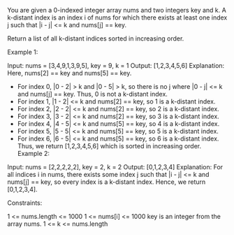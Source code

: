 You are given a 0-indexed integer array nums and two integers key and k. A k-distant index is an index i of nums for which there exists at least one index j such that |i - j| <= k and nums[j] == key.

Return a list of all k-distant indices sorted in increasing order.

Example 1:

Input: nums = [3,4,9,1,3,9,5], key = 9, k = 1
Output: [1,2,3,4,5,6]
Explanation: Here, nums[2] == key and nums[5] == key.

-   For index 0, |0 - 2| > k and |0 - 5| > k, so there is no j where |0 - j| <= k and nums[j] == key. Thus, 0 is not a k-distant index.
-   For index 1, |1 - 2| <= k and nums[2] == key, so 1 is a k-distant index.
-   For index 2, |2 - 2| <= k and nums[2] == key, so 2 is a k-distant index.
-   For index 3, |3 - 2| <= k and nums[2] == key, so 3 is a k-distant index.
-   For index 4, |4 - 5| <= k and nums[5] == key, so 4 is a k-distant index.
-   For index 5, |5 - 5| <= k and nums[5] == key, so 5 is a k-distant index.
-   For index 6, |6 - 5| <= k and nums[5] == key, so 6 is a k-distant index.
    Thus, we return [1,2,3,4,5,6] which is sorted in increasing order.
    Example 2:

Input: nums = [2,2,2,2,2], key = 2, k = 2
Output: [0,1,2,3,4]
Explanation: For all indices i in nums, there exists some index j such that |i - j| <= k and nums[j] == key, so every index is a k-distant index.
Hence, we return [0,1,2,3,4].

Constraints:

1 <= nums.length <= 1000
1 <= nums[i] <= 1000
key is an integer from the array nums.
1 <= k <= nums.length
